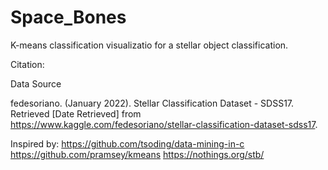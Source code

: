 # Space_Bones
K-means classification visualizatio for a stellar object classification. 


Citation:

Data Source

fedesoriano. (January 2022). Stellar Classification Dataset - SDSS17. Retrieved [Date Retrieved] from https://www.kaggle.com/fedesoriano/stellar-classification-dataset-sdss17.

Inspired by: 
https://github.com/tsoding/data-mining-in-c
https://github.com/pramsey/kmeans
https://nothings.org/stb/